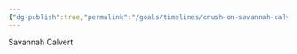 ```yaml
---
{"dg-publish":true,"permalink":"/goals/timelines/crush-on-savannah-calvert/","title":"Crush on Savannah Calvert","tags":["timeline","crush"],"created":"","updated":""}
---
```



Savannah Calvert